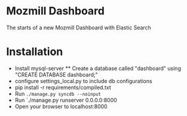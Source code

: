 Mozmill Dashboard
=======

The starts of a new Mozmill Dashboard with Elastic Search

Installation
=======

* Install mysql-server
** Create a database called "dashboard" using "CREATE DATABASE dashboard;"
* configure settings_local.py to include db configurations
* pip install -r requirements/compiled.txt
* Run `./manage.py syncdb --noinput`
* Run `./manage.py runserver 0.0.0.0:8000
* Open your browser to localhost:8000
